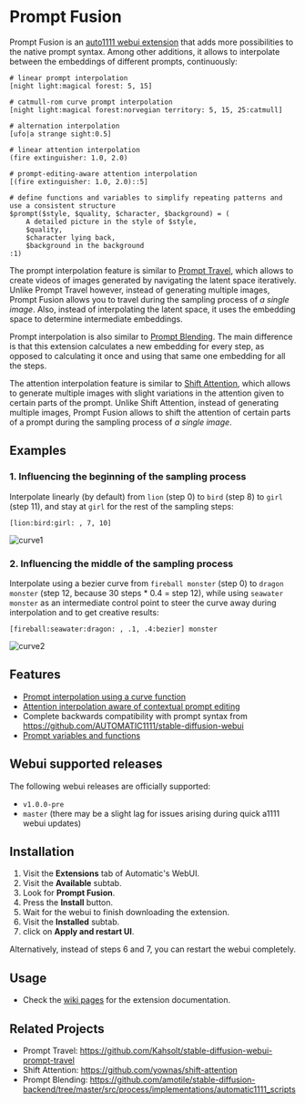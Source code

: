 # Prompt Fusion

Prompt Fusion is an [auto1111 webui extension](https://github.com/AUTOMATIC1111/stable-diffusion-webui/wiki/Developing-extensions) that adds more possibilities to the native prompt syntax. Among other additions, it allows to interpolate between the embeddings of different prompts, continuously:

```
# linear prompt interpolation
[night light:magical forest: 5, 15]

# catmull-rom curve prompt interpolation
[night light:magical forest:norvegian territory: 5, 15, 25:catmull]

# alternation interpolation
[ufo|a strange sight:0.5]

# linear attention interpolation
(fire extinguisher: 1.0, 2.0)

# prompt-editing-aware attention interpolation
[(fire extinguisher: 1.0, 2.0)::5]

# define functions and variables to simplify repeating patterns and use a consistent structure
$prompt($style, $quality, $character, $background) = (
    A detailed picture in the style of $style,
    $quality,
    $character lying back,
    $background in the background
:1)
```

The prompt interpolation feature is similar to [Prompt Travel](https://github.com/Kahsolt/stable-diffusion-webui-prompt-travel), which allows to create videos of images generated by navigating the latent space iteratively. Unlike Prompt Travel however, instead of generating multiple images, Prompt Fusion allows you to travel during the sampling process of *a single image*. Also, instead of interpolating the latent space, it uses the embedding space to determine intermediate embeddings. 

Prompt interpolation is also similar to [Prompt Blending](https://github.com/amotile/stable-diffusion-backend/tree/master/src/process/implementations/automatic1111_scripts). The main difference is that this extension calculates a new embedding for every step, as opposed to calculating it once and using that same one embedding for all the steps. 

The attention interpolation feature is similar to [Shift Attention](https://github.com/yownas/shift-attention), which allows to generate multiple images with slight variations in the attention given to certain parts of the prompt. Unlike Shift Attention, instead of generating multiple images, Prompt Fusion allows to shift the attention of certain parts of a prompt during the sampling process of *a single image*.

## Examples

### 1. Influencing the beginning of the sampling process

Interpolate linearly (by default) from `lion` (step 0) to `bird` (step 8) to `girl` (step 11), and stay at `girl` for the rest of the sampling steps:

```
[lion:bird:girl: , 7, 10]
```

![curve1](https://user-images.githubusercontent.com/32277961/214725976-b72bafc6-0c5d-4491-9c95-b73da41da082.gif)

### 2. Influencing the middle of the sampling process

Interpolate using a bezier curve from `fireball monster` (step 0) to `dragon monster` (step 12, because 30 steps * 0.4 = step 12), while using `seawater monster` as an intermediate control point to steer the curve away during interpolation and to get creative results:

```
[fireball:seawater:dragon: , .1, .4:bezier] monster
```

![curve2](https://user-images.githubusercontent.com/32277961/214941229-2dccad78-f856-42bb-ae6b-16b65b273cda.gif)

## Features
- [Prompt interpolation using a curve function](https://github.com/ljleb/prompt-fusion-extension/wiki/Prompt-Interpolation)
- [Attention interpolation aware of contextual prompt editing](https://github.com/ljleb/prompt-fusion-extension/wiki/Attention-Interpolation)
- Complete backwards compatibility with prompt syntax from https://github.com/AUTOMATIC1111/stable-diffusion-webui
- [Prompt variables and functions](https://github.com/ljleb/prompt-fusion-extension/wiki/Prompt-Variables)

## Webui supported releases

The following webui releases are officially supported:
- `v1.0.0-pre`
- `master` (there may be a slight lag for issues arising during quick a1111 webui updates)

## Installation
1. Visit the **Extensions** tab of Automatic's WebUI.
2. Visit the **Available** subtab.
3. Look for **Prompt Fusion**.
4. Press the **Install** button.
5. Wait for the webui to finish downloading the extension.
6. Visit the **Installed** subtab.
7. click on **Apply and restart UI**.

Alternatively, instead of steps 6 and 7, you can restart the webui completely.

## Usage
- Check the [wiki pages](https://github.com/ljleb/fusion/wiki) for the extension documentation.

## Related Projects

- Prompt Travel: https://github.com/Kahsolt/stable-diffusion-webui-prompt-travel
- Shift Attention: https://github.com/yownas/shift-attention
- Prompt Blending: https://github.com/amotile/stable-diffusion-backend/tree/master/src/process/implementations/automatic1111_scripts

